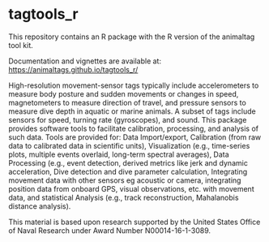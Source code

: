 # tagtools_r

This repository contains an R package with the R version of the animaltag tool kit. 

Documentation and vignettes are available at: https://animaltags.github.io/tagtools_r/

High-resolution movement-sensor tags typically include accelerometers 
to measure body posture and sudden movements or changes in speed, 
magnetometers to measure direction of travel, and pressure sensors
to measure dive depth in aquatic or marine animals. 
A subset of tags include sensors for speed, turning rate (gyroscopes), and sound. 
This package provides software tools to facilitate calibration, processing, 
and analysis of such data. Tools are provided for: Data Import/export, 
Calibration (from raw data to calibrated data in scientific units), 
Visualization (e.g., time-series plots, multiple events overlaid, long-term spectral averages), 
Data Processing (e.g., event detection, derived metrics like jerk and 
dynamic acceleration, Dive detection and dive parameter calculation, 
Integrating movement data with other sensors eg acoustic or camera, 
integrating position data from onboard GPS, visual observations, etc. with movement data, 
and statistical Analysis (e.g., track reconstruction, Mahalanobis distance analysis).

This material is based upon research supported by the United States Office of Naval Research under Award Number N00014-16-1-3089.

